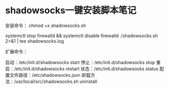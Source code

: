# shadowsocks一键安装脚本笔记

安装命令：
chmod +x shadowsocks.sh

systemctl stop firewalld && systemctl disable firewalld
./shadowsocks.sh 2>&1 | tee shadowsocks.log

扩展命令：

启动：/etc/init.d/shadowsocks start
停止：/etc/init.d/shadowsocks stop
重启：/etc/init.d/shadowsocks restart
状态：/etc/init.d/shadowsocks status
配置文件路径：/etc/shadowsocks.json
卸载方法：/usr/local/src/shadowsocks.sh uninstall
